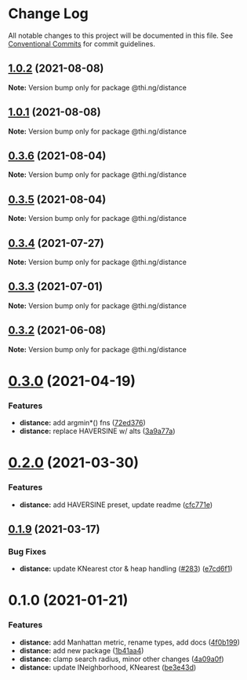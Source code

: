 # Change Log

All notable changes to this project will be documented in this file.
See [Conventional Commits](https://conventionalcommits.org) for commit guidelines.

## [1.0.2](https://github.com/thi-ng/umbrella/compare/@thi.ng/distance@1.0.1...@thi.ng/distance@1.0.2) (2021-08-08)

**Note:** Version bump only for package @thi.ng/distance





## [1.0.1](https://github.com/thi-ng/umbrella/compare/@thi.ng/distance@0.3.6...@thi.ng/distance@1.0.1) (2021-08-08)

**Note:** Version bump only for package @thi.ng/distance





## [0.3.6](https://github.com/thi-ng/umbrella/compare/@thi.ng/distance@0.3.5...@thi.ng/distance@0.3.6) (2021-08-04)

**Note:** Version bump only for package @thi.ng/distance





## [0.3.5](https://github.com/thi-ng/umbrella/compare/@thi.ng/distance@0.3.4...@thi.ng/distance@0.3.5) (2021-08-04)

**Note:** Version bump only for package @thi.ng/distance





## [0.3.4](https://github.com/thi-ng/umbrella/compare/@thi.ng/distance@0.3.3...@thi.ng/distance@0.3.4) (2021-07-27)

**Note:** Version bump only for package @thi.ng/distance





## [0.3.3](https://github.com/thi-ng/umbrella/compare/@thi.ng/distance@0.3.2...@thi.ng/distance@0.3.3) (2021-07-01)

**Note:** Version bump only for package @thi.ng/distance





## [0.3.2](https://github.com/thi-ng/umbrella/compare/@thi.ng/distance@0.3.1...@thi.ng/distance@0.3.2) (2021-06-08)

**Note:** Version bump only for package @thi.ng/distance





# [0.3.0](https://github.com/thi-ng/umbrella/compare/@thi.ng/distance@0.2.2...@thi.ng/distance@0.3.0) (2021-04-19)


### Features

* **distance:** add argmin*() fns ([72ed376](https://github.com/thi-ng/umbrella/commit/72ed3760c7a6982bcab7d94666957cad90f4f0ef))
* **distance:** replace HAVERSINE w/ alts ([3a9a77a](https://github.com/thi-ng/umbrella/commit/3a9a77ab0fd06484f2fda5d67c7b151645436a32))





# [0.2.0](https://github.com/thi-ng/umbrella/compare/@thi.ng/distance@0.1.11...@thi.ng/distance@0.2.0) (2021-03-30)


### Features

* **distance:** add HAVERSINE preset, update readme ([cfc771e](https://github.com/thi-ng/umbrella/commit/cfc771eb21cf2574eaa2476eaee7920674cae9c3))





## [0.1.9](https://github.com/thi-ng/umbrella/compare/@thi.ng/distance@0.1.8...@thi.ng/distance@0.1.9) (2021-03-17)


### Bug Fixes

* **distance:** update KNearest ctor & heap handling ([#283](https://github.com/thi-ng/umbrella/issues/283)) ([e7cd6f1](https://github.com/thi-ng/umbrella/commit/e7cd6f134bb05d5d5e37e7e7ba241f984d94d98c))





# 0.1.0 (2021-01-21)


### Features

* **distance:** add Manhattan metric, rename types, add docs ([4f0b199](https://github.com/thi-ng/umbrella/commit/4f0b1992ccd3ee76fce7d9c7a5433adb80b029a2))
* **distance:** add new package ([1b41aa4](https://github.com/thi-ng/umbrella/commit/1b41aa46a8e2228f69df400195a08d05d2a9f235))
* **distance:** clamp search radius, minor other changes ([4a09a0f](https://github.com/thi-ng/umbrella/commit/4a09a0f6e7ab8f2276daca58758f86b68a050caf))
* **distance:** update INeighborhood, KNearest ([be3e43d](https://github.com/thi-ng/umbrella/commit/be3e43dcaf6a25f6de0f6ffb9f241d2f09362ecb))
